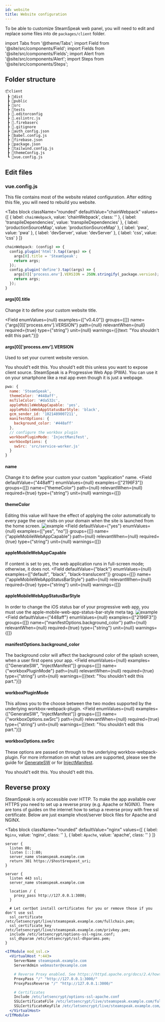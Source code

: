 ```yaml
---
id: website
title: Website configuration
---
```


To be able to customize SteamSpeak web panel, you will need to edit and replace some files into de `packages/client` folder.

import Tabs from '@theme/Tabs';
import Field from '@site/src/components/Field';
import Fields from '@site/src/components/Fields';
import Alert from '@site/src/components/Alert';
import Steps from '@site/src/components/Steps';

## Folder structure

```
📦client
 ┣ 📂dist
 ┣ 📂public
 ┣ 📂src
 ┣ 📂tests
 ┣ 📜.editorconfig
 ┣ 📜.eslintrc.js
 ┣ 📜.firebaserc
 ┣ 📜.gitignore
 ┣ 📜auth_config.json
 ┣ 📜babel.config.js
 ┣ 📜firebase.json
 ┣ 📜package.json
 ┣ 📜tailwind.config.js
 ┣ 📜themeConfig.js
 ┗ 📜vue.config.js
 ```

## Edit files

<Steps>

### vue.config.js

This file contains most of the website related configuration. After editing this file, you will need to rebuild you website.

<Tabs
  block
  className="rounded"
  defaultValue="chainWebpack"
  values={[
    { label: `chainWebpack`, value: 'chainWebpack', class: '' },
    { label: 'transpileDependencies', value: 'transpileDependencies' },
    { label: 'productionSourceMap', value: 'productionSourceMap' },
    { label: 'pwa', value: 'pwa' },
    { label: 'devServer', value: 'devServer' },
    { label: 'css', value: 'css' }
  ]}
>
<TabItem value="chainWebpack">

```js title=&sim;/SteamSpeak/packages/client/vue.config.js
chainWebpack: (config) => {
  config.plugin('html').tap((args) => {
    args[0].title = 'SteamSpeak';
    return args;
  });
  config.plugin('define').tap((args) => {
    args[0]['process.env'].VERSION = JSON.stringify(_package.version);
    return args;
  });
}
```

<Fields filters={true}>
<Field
  defaultValue={"SteamSpeak"}
  enumValues={null}
  examples={["My custom website"]}
  groups={[]}
  name={"args[0].title"}
  path={null}
  relevantWhen={null}
  required={true}
  templateable={false}
  type={"string"}
  unit={null}
  warnings={[]}
  >

#### args[0].title

Change it to define your custom website title.
</Field>

<Field
  enumValues={null}
  examples={["v0.4.0"]}
  groups={[]}
  name={"args[0]['process.env'].VERSION"}
  path={null}
  relevantWhen={null}
  required={true}
  type={"string"}
  unit={null}
  warnings={[{text: "You shouldn't edit this part."}]}
  >

#### args[0]['process.env'].VERSION
Used to set your current website version.
</Field>

</Fields>

</TabItem>
<TabItem value="transpileDependencies">

<Alert type="warning">
You should't edit this.
</Alert>

</TabItem>
<TabItem value="productionSourceMap">

<Alert type="warning">
You should't edit this unless you want to expose client source.
</Alert>

</TabItem>
<TabItem value="pwa">
<Alert type="info">
SteamSpeak is a Progressive Web App (PWA). You can use it on your smartphone like a real app even though it is just a webpage.
</Alert>

```js title=&sim;/SteamSpeak/packages/client/vue.config.js
pwa: {
  name: 'SteamSpeak',
  themeColor: '#448aff',
  msTileColor: '#da532c',
  appleMobileWebAppCapable: 'yes',
  appleMobileWebAppStatusBarStyle: 'black',
  gcm_sender_id: '1021489007211',
  manifestOptions: {
    background_color: '#448aff'
  },
  // configure the workbox plugin
  workboxPluginMode: 'InjectManifest',
  workboxOptions: {
    swSrc: 'src/service-worker.js'
  }
}
```
<Fields filters={true}>
<Field
  defaultValue={"SteamSpeak"}
  enumValues={null}
  examples={["My custom website"]}
  groups={[]}
  name={"name"}
  path={null}
  relevantWhen={null}
  required={true}
  templateable={false}
  type={"string"}
  unit={null}
  warnings={[]}
  >

#### name
Change it to define your custom your custom "application" name.
</Field>
<Field
  defaultValue={"448aff"}
  enumValues={null}
  examples={["2196F3"]}
  groups={[]}
  name={"themeColor"}
  path={null}
  relevantWhen={null}
  required={true}
  type={"string"}
  unit={null}
  warnings={[]}
  >

#### themeColor
Editing this value will have the effect of applying the color automatically to every page the user visits on your domain when the site is launched from the home screen.
![example](https://developers.google.com/web/updates/images/2015-08-29-using-manifest-to-set-sitewide-theme-color/theme-color.png)
</Field>
<Field
  defaultValue={"yes"}
  enumValues={null}
  examples={["yes", "no"]}
  groups={[]}
  name={"appleMobileWebAppCapable"}
  path={null}
  relevantWhen={null}
  required={true}
  type={"string"}
  unit={null}
  warnings={[]}
  >

#### appleMobileWebAppCapable
If content is set to yes, the web application runs in full-screen mode; otherwise, it does not.
</Field>
<Field
  defaultValue={"black"}
  enumValues={null}
  examples={["default", "black", "black-translucent"]}
  groups={[]}
  name={"appleMobileWebAppStatusBarStyle"}
  path={null}
  relevantWhen={null}
  required={true}
  type={"string"}
  unit={null}
  warnings={[]}
  >

#### appleMobileWebAppStatusBarStyle
In order to change the iOS status bar of your progressive web app, you must use the apple-mobile-web-app-status-bar-style meta tag.
![example](https://i.imgur.com/sux5vTk.png)
</Field>
<Field
  defaultValue={"448aff"}
  enumValues={null}
  examples={["2196F3"]}
  groups={[]}
  name={"manifestOptions.background_color"}
  path={null}
  relevantWhen={null}
  required={true}
  type={"string"}
  unit={null}
  warnings={[]}
  >

#### manifestOptions.background_color
The background color will affect the background color of the splash screen, when a user first opens your app.
</Field>
<Field
  enumValues={null}
  examples={["GenerateSW", "InjectManifest"]}
  groups={[]}
  name={"workboxPluginMode"}
  path={null}
  relevantWhen={null}
  required={true}
  type={"string"}
  unit={null}
  warnings={[{text: "You shouldn't edit this part."}]}
  >

#### workboxPluginMode
This allows you to the choose between the two modes supported by the underlying workbox-webpack-plugin.
</Field>
<Field
  enumValues={null}
  examples={["GenerateSW", "InjectManifest"]}
  groups={[]}
  name={"workboxOptions.swSrc"}
  path={null}
  relevantWhen={null}
  required={true}
  type={"string"}
  unit={null}
  warnings={[{text: "You shouldn't edit this part."}]}
  >

#### workboxOptions.swSrc
These options are passed on through to the underlying workbox-webpack-plugin.
For more information on what values are supported, please see the guide for <a href="https://developers.google.com/web/tools/workbox/modules/workbox-webpack-plugin#full_generatesw_config" target="_blank" rel="noopener noreferrer">GenerateSW</a> or for <a href="https://developers.google.com/web/tools/workbox/modules/workbox-webpack-plugin#full_generatesw_config" target="_blank" rel="noopener noreferrer">InjectManifest</a>.

</Field>
</Fields>
</TabItem>
<TabItem value="devServer">
<Alert type="warning">
You should't edit this.
</Alert>
</TabItem>
<TabItem value="css">
<Alert type="warning">
You should't edit this.
</Alert>
</TabItem>
</Tabs>
</Steps>

## Reverse proxy
SteamSpeak is only accessible over HTTP. To make the app available over HTTPS you need to set up a reverse proxy (e.g. Apache or NGINX). There are tons of guides on the internet how to setup a reverse proxy with free ssl certificate. Below are just example vhost/server block files for Apache and NGINX.

<Tabs
  block
  className="rounded"
  defaultValue="nginx"
  values={[
    { label: `Nginx`, value: 'nginx', class: '' },
    { label: `Apache`, value: 'apache', class: '' }
  ]}
>
<TabItem value="nginx">

```nginx
server {
  listen 80;
  listen [::]:80;
  server_name steamspeak.example.com
  return 301 https://$host$request_uri;
}

server {
  listen 443 ssl;
  server_name steamspeak.example.com

  location / {
    proxy_pass http://127.0.0.1:3000;
  }

  # Let certbot install certificates for you or remove those if you don't use ssl
  ssl_certificate /etc/letsencrypt/live/steamspeak.example.com/fullchain.pem;
  ssl_certificate_key /etc/letsencrypt/live/steamspeak.example.com/privkey.pem;
  include /etc/letsencrypt/options-ssl-nginx.conf;
  ssl_dhparam /etc/letsencrypt/ssl-dhparams.pem;
}
```
</TabItem>

<TabItem value="apache">

```apache
<IfModule mod_ssl.c>
  <VirtualHost *:443>
    ServerName steamspeak.example.com
    ServerAdmin webmaster@example.com

    # Reverse Proxy enabled. See https://httpd.apache.org/docs/2.4/howto/reverse_proxy.html
    ProxyPass "/" "http://127.0.0.1:3000/"
    ProxyPassReverse "/" "http://127.0.0.1:3000/"

    # Certificates
    Include /etc/letsencrypt/options-ssl-apache.conf
    SSLCertificateFile /etc/letsencrypt/live/steamspeak.example.com/fullchain.pem
    SSLCertificateKeyFile /etc/letsencrypt/live/steamspeak.example.com/privkey.pem
  </VirtualHost>
</IfModule>
```
</TabItem>
</Tabs>
